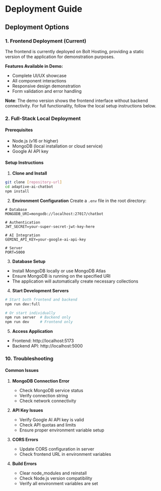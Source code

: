 # Deployment Guide


## Deployment Options

### 1. Frontend Deployment (Current)
The frontend is currently deployed on Bolt Hosting, providing a static version of the application for demonstration purposes.

**Features Available in Demo:**
- Complete UI/UX showcase
- All component interactions
- Responsive design demonstration
- Form validation and error handling

**Note**: The demo version shows the frontend interface without backend connectivity. For full functionality, follow the local setup instructions below.

### 2. Full-Stack Local Deployment

#### Prerequisites
- Node.js (v16 or higher)
- MongoDB (local installation or cloud service)
- Google AI API key

#### Setup Instructions

1. **Clone and Install**
```bash
git clone [repository-url]
cd adaptive-ai-chatbot
npm install
```

2. **Environment Configuration**
Create a `.env` file in the root directory:
```env
# Database
MONGODB_URI=mongodb://localhost:27017/chatbot

# Authentication
JWT_SECRET=your-super-secret-jwt-key-here

# AI Integration
GEMINI_API_KEY=your-google-ai-api-key

# Server
PORT=5000
```

3. **Database Setup**
- Install MongoDB locally or use MongoDB Atlas
- Ensure MongoDB is running on the specified URI
- The application will automatically create necessary collections

4. **Start Development Servers**
```bash
# Start both frontend and backend
npm run dev:full

# Or start individually
npm run server  # Backend only
npm run dev     # Frontend only
```

5. **Access Application**
- Frontend: http://localhost:5173
- Backend API: http://localhost:5000

### 10. Troubleshooting

#### Common Issues
1. **MongoDB Connection Error**
   - Check MongoDB service status
   - Verify connection string
   - Check network connectivity

2. **API Key Issues**
   - Verify Google AI API key is valid
   - Check API quotas and limits
   - Ensure proper environment variable setup

3. **CORS Errors**
   - Update CORS configuration in server
   - Check frontend URL in environment variables

4. **Build Errors**
   - Clear node_modules and reinstall
   - Check Node.js version compatibility
   - Verify all environment variables are set

